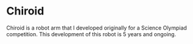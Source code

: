 # Chiroid
Chiroid is a robot arm that I developed originally for a Science Olympiad competition. This development of this robot is 5 years and ongoing. 
